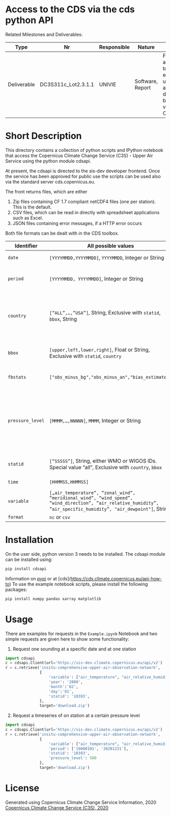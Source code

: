 # Access to the CDS via the cds python API

Related Milestones and Deliverables:


Type | Nr | Responsible | Nature | Title| Due | Status | File
---|---|---|---|---|---|---|---
Deliverable | DC3S311c_Lot2.3.1.1 | UNIVIE | Software, Report | First access to early upper air data base via CDS | March 2020 | June 2020 | code/* 

# Short Description

This directory contains a collection of python scripts and IPython notebook that access the Copernicus Climate Change Service (C3S) - Upper Air Service using the python module cdsapi.

At present, the cdsapi is directed to the sis-dev developer frontend. Once the service has been approved for public use the scripts can be used also via the standard server cds.copernicus.eu.


The front returns files, which are either

1. Zip files containing CF 1.7 compliant netCDF4 files (one per station). This is the default.
2. CSV files, which can be read in directly with spreadsheet applications such as Excel. 
2. JSON files containing error messages, if a HTTP error occurs

 Both file formats can be dealt with in the CDS toolbox. 

| Identifier       | All possible values                                          | Explanation                                                  |
| ---------------- | ------------------------------------------------------------ | ------------------------------------------------------------ |
| `date`           | `[YYYYMMDD,YYYYMMDD]`, `YYYYMMDD`, Integer or String         | List of dates of launches                        |
| `period`           | `[YYYYMMDD, YYYYMMDD]`, Integer or String         | Start and End of a period of dates of launches                        |
| `country`        | `[“ALL”,…,”USA”]`, String, Exclusive with `statid`, `bbox`, String | Country codes of stations to be selected according to WMO, see examples below.                    |
| `bbox`           | `[upper,left,lower,right]`, Float or String, Exclusive with `statid`, `country` | Boundaries of lat/lon rectangle to select stations           |
| `fbstats`        | `["obs_minus_bg","obs_minus_an","bias_estimate"]`            | ERA5 feedback information                                    |
| `pressure_level` | `[MMMM,…,NNNNN]`, `MMMM`, Integer or String                  | Pressure levels in Pascal. 16 standard pressure levels (10-1000 hPa) or significant levels (if omitted) |
| `statid`         | `[“SSSSS”]`, String, either WMO or WIGOS IDs. Special value “all”, Exclusive with `country`, `bbox` | WMO or WIGOS station ID                                      |
| `time`           | `[HHMMSS,HHMMSS]`                                            | List of times permitted.                                     |
| `variable`       | `[„air_temperature“, “zonal_wind“, “meridional_wind“, “wind_speed”, ”wind_direction”, ”air_relative_humidity”, ”air_specific_humidity”, "air_dewpoint"]`, String | Meteorological variables                                     |
| `format`         | `nc` or `csv`    | Output format |



# Installation

On the user side, python version 3 needs to be installed. The cdsapi module can be installed using:
```python
pip install cdsapi
```
Information on [pypi](https://pypi.org/project/cdsapi/) or at [cds]/https://cds.climate.copernicus.eu/api-how-to) 
To use the example notebook scripts, please install the following packages:
```python
pip install numpy pandas xarray matplotlib 
```

# Usage

There are examples for requests in the `Example.ipynb` Notebook and two simple requests are given here to show some functionality:

1. Request one sounding at a specific date and at one station

```python
import cdsapi
c = cdsapi.Client(url='https://sis-dev.climate.copernicus.eu/api/v2')   # at the moment this is not in the default catalogue
r = c.retrieve('insitu-comprehensive-upper-air-observation-network',
               {
                   'variable': ["air_temperature", "air_relative_humidity"],
                   'year': '2000',
                   'month':'02',
                   'day':'01',
                   'statid': '10393',
               }, 
               target='download.zip')
```

2. Request a timeseries of on station at a certain pressure level

```python
import cdsapi
c = cdsapi.Client(url='https://sis-dev.climate.copernicus.eu/api/v2')   # at the moment this is not in the default catalogue
r = c.retrieve('insitu-comprehensive-upper-air-observation-network',
               {
                   'variable': ["air_temperature", "air_relative_humidity"],
                   'period': ['19000101', '20201231'],
                   'statid': '10393',
                   'pressure_level': 500
               }, 
               target='download.zip')
```


# License

Generated using Copernicus Climate Change Service Information, 2020
[Copernicus Climate Change Service (C3S), 2020](https://apps.ecmwf.int/datasets/licences/copernicus/)


